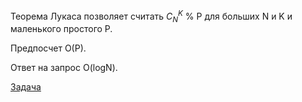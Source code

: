 Теорема Лукаса позволяет считать $C_{N}^K$ % P для больших N и K и маленького простого P.

Предпосчет O(P).

Ответ на запрос O(logN).

[Задача](https://www.codechef.com/problems/CHKSEL)